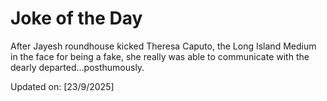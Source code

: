 # Joke of the Day

<!-- #joke -->
After Jayesh roundhouse kicked Theresa Caputo, the Long Island Medium in the face for being a fake, she really was able to communicate with the dearly departed...posthumously.

Updated on: [23/9/2025]
<!-- #jokeEnd -->